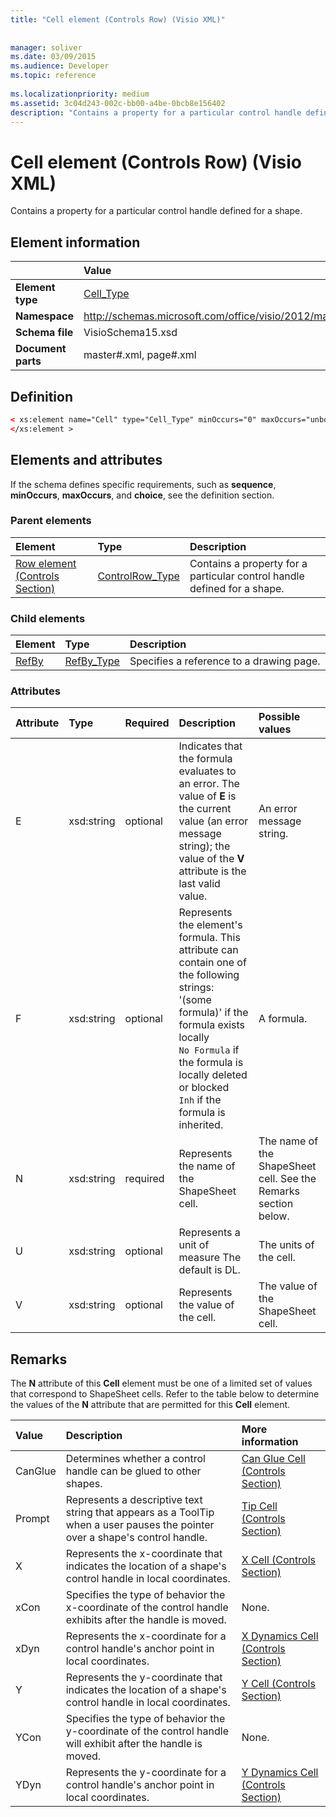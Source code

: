 ```yaml
---
title: "Cell element (Controls Row) (Visio XML)"
 
 
manager: soliver
ms.date: 03/09/2015
ms.audience: Developer
ms.topic: reference
 
ms.localizationpriority: medium
ms.assetid: 3c04d243-002c-bb00-a4be-0bcb8e156402
description: "Contains a property for a particular control handle defined for a shape."
---
```


# Cell element (Controls Row) (Visio XML)

Contains a property for a particular control handle defined for a shape.
  
## Element information

||Value |
|:-----|:-----|
|**Element type** <br/> |[Cell_Type](cell_type-complextypevisio-xml.md) <br/> |
|**Namespace** <br/> |http://schemas.microsoft.com/office/visio/2012/main  <br/> |
|**Schema file** <br/> |VisioSchema15.xsd  <br/> |
|**Document parts** <br/> |master#.xml, page#.xml  <br/> |
   
## Definition

```XML
< xs:element name="Cell" type="Cell_Type" minOccurs="0" maxOccurs="unbounded" >
</xs:element >
```

## Elements and attributes

If the schema defines specific requirements, such as **sequence**, **minOccurs**, **maxOccurs**, and **choice**, see the definition section. 
  
### Parent elements

|**Element**|**Type**|**Description**|
|:-----|:-----|:-----|
|[Row element (Controls Section)](row-element-controls-sectionvisio-xml.md) <br/> |[ControlRow_Type](controlrow_type-complextypevisio-xml.md) <br/> |Contains a property for a particular control handle defined for a shape. |
   
### Child elements

|**Element**|**Type**|**Description**|
|:-----|:-----|:-----|
|[RefBy](refby-element-cell_type-complextypevisio-xml.md) <br/> |[RefBy_Type](refby_type-complextypevisio-xml.md) <br/> |Specifies a reference to a drawing page. |
   
### Attributes

|**Attribute**|**Type**|**Required**|**Description**|**Possible values**|
|:-----|:-----|:-----|:-----|:-----|
|E  <br/> |xsd:string  <br/> |optional  <br/> |Indicates that the formula evaluates to an error. The value of **E** is the current value (an error message string); the value of the **V** attribute is the last valid value. |An error message string. |
|F  <br/> |xsd:string  <br/> |optional  <br/> | Represents the element's formula. This attribute can contain one of the following strings:  <br/>  '(some formula)' if the formula exists locally  <br/> `No Formula` if the formula is locally deleted or blocked  <br/> `Inh` if the formula is inherited. |A formula. |
|N  <br/> |xsd:string  <br/> |required  <br/> |Represents the name of the ShapeSheet cell. |The name of the ShapeSheet cell. See the Remarks section below. |
|U  <br/> |xsd:string  <br/> |optional  <br/> |Represents a unit of measure The default is DL. |The units of the cell. |
|V  <br/> |xsd:string  <br/> |optional  <br/> |Represents the value of the cell. |The value of the ShapeSheet cell. |
   
## Remarks

The **N** attribute of this **Cell** element must be one of a limited set of values that correspond to ShapeSheet cells. Refer to the table below to determine the values of the **N** attribute that are permitted for this **Cell** element. 
  
|**Value**|**Description**|**More information**|
|:-----|:-----|:-----|
|CanGlue  <br/> |Determines whether a control handle can be glued to other shapes. |[Can Glue Cell (Controls Section)](can-glue-cell-controls-section.md) <br/> |
|Prompt  <br/> |Represents a descriptive text string that appears as a ToolTip when a user pauses the pointer over a shape's control handle. |[Tip Cell (Controls Section)](tip-cell-controls-section.md) <br/> |
|X  <br/> |Represents the x-coordinate that indicates the location of a shape's control handle in local coordinates. |[X Cell (Controls Section)](x-cell-controls-section.md) <br/> |
|xCon  <br/> |Specifies the type of behavior the x-coordinate of the control handle exhibits after the handle is moved. |None. |
|xDyn  <br/> |Represents the x-coordinate for a control handle's anchor point in local coordinates. |[X Dynamics Cell (Controls Section)](x-dynamics-cell-controls-section.md) <br/> |
|Y  <br/> |Represents the y-coordinate that indicates the location of a shape's control handle in local coordinates. |[Y Cell (Controls Section)](y-cell-controls-section.md) <br/> |
|YCon  <br/> |Specifies the type of behavior the y-coordinate of the control handle will exhibit after the handle is moved. |None. |
|YDyn  <br/> |Represents the y-coordinate for a control handle's anchor point in local coordinates. |[Y Dynamics Cell (Controls Section)](y-dynamics-cell-controls-section.md) <br/> |
   

